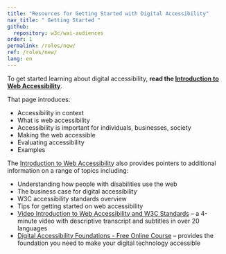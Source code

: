 ```yaml
---
title: "Resources for Getting Started with Digital Accessibility"
nav_title: " Getting Started "
github:
  repository: w3c/wai-audiences
order: 1
permalink: /roles/new/
ref: /roles/new/
lang: en
---
```


To get started learning about digital accessibility, **read the [Introduction to Web Accessibility](/fundamentals/accessibility-intro/)**.

That page introduces:
* Accessibility in context
* What is web accessibility
* Accessibility is important for individuals, businesses, society
* Making the web accessible
* Evaluating accessibility
* Examples

The [Introduction to Web Accessibility](/fundamentals/accessibility-intro/) also provides pointers to additional information on a range of topics including:
* Understanding how people with disabilities use the web
* The business case for digital accessibility
* W3C accessibility standards overview
* Tips for getting started on web accessibility
* [Video Introduction to Web Accessibility and W3C Standards](/fundamentals/accessibility-intro/) &ndash; a 4-minute video with descriptive transcript and subtitles in over 20 languages
* [Digital Accessibility Foundations - Free Online Course](/fundamentals/foundations-course/) &ndash; provides the foundation you need to make your digital technology accessible
